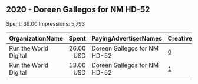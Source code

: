 ## 2020 - Doreen Gallegos for NM HD-52 
Spent: 39.00
Impressions: 5,793

|OrganizationName|Spent|PayingAdvertiserNames|CreativeUrls|Impressions|Genders|AgeBrackets|CountryCodes|BillingAddresses|CandidateBallotInformation|
|:---|---:|:---|:---|---:|:---|:---|:---|:---|:---|
|Run the World Digital|26.00 USD|Doreen Gallegos for NM HD-52|[0](https://www.snap.com/political-ads/asset/597120eee049b3b2901882c7cd685610ca49db044786263caddbf99ed20750b7?mediaType=mp4)|3,832||18+|united states|"1324 Spaight St,Madison,53703,US"|Doreen Gallegos for NM HD52|
|Run the World Digital|13.00 USD|Doreen Gallegos for NM HD-52|[1](https://www.snap.com/political-ads/asset/597120eee049b3b2901882c7cd685610ca49db044786263caddbf99ed20750b7?mediaType=mp4)|1,961||18+|united states|"1324 Spaight St,Madison,53703,US"|Doreen Gallegos for NM HD52|
